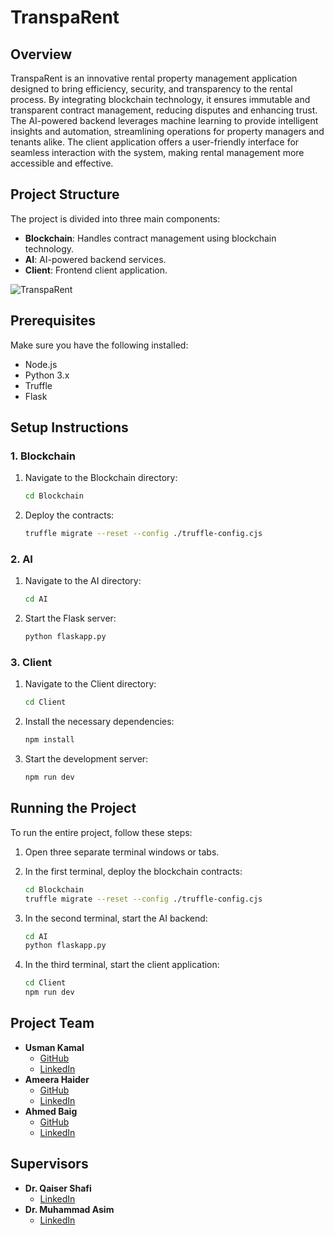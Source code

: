 # TranspaRent

## Overview

TranspaRent is an innovative rental property management application designed to bring efficiency, security, and transparency to the rental process. By integrating blockchain technology, it ensures immutable and transparent contract management, reducing disputes and enhancing trust. The AI-powered backend leverages machine learning to provide intelligent insights and automation, streamlining operations for property managers and tenants alike. The client application offers a user-friendly interface for seamless interaction with the system, making rental management more accessible and effective.

## Project Structure

The project is divided into three main components:
- **Blockchain**: Handles contract management using blockchain technology.
- **AI**: AI-powered backend services.
- **Client**: Frontend client application.

![TranspaRent](https://github.com/user-attachments/assets/6fd060ae-ce22-4e41-97fb-cfec69436ea0)

## Prerequisites

Make sure you have the following installed:
- Node.js
- Python 3.x
- Truffle
- Flask

## Setup Instructions

### 1. Blockchain

1. Navigate to the Blockchain directory:
    ```bash
    cd Blockchain
    ```

2. Deploy the contracts:
    ```bash
    truffle migrate --reset --config ./truffle-config.cjs
    ```

### 2. AI

1. Navigate to the AI directory:
    ```bash
    cd AI
    ```

2. Start the Flask server:
    ```bash
    python flaskapp.py
    ```

### 3. Client

1. Navigate to the Client directory:
    ```bash
    cd Client
    ```

2. Install the necessary dependencies:
    ```bash
    npm install
    ```

3. Start the development server:
    ```bash
    npm run dev
    ```

## Running the Project

To run the entire project, follow these steps:

1. Open three separate terminal windows or tabs.

2. In the first terminal, deploy the blockchain contracts:
    ```bash
    cd Blockchain
    truffle migrate --reset --config ./truffle-config.cjs
    ```

3. In the second terminal, start the AI backend:
    ```bash
    cd AI
    python flaskapp.py
    ```

4. In the third terminal, start the client application:
    ```bash
    cd Client
    npm run dev
    ```

## Project Team

- **Usman Kamal**
  - [GitHub](https://github.com/usmanokamal)
  - [LinkedIn](https://www.linkedin.com/in/usmanokamal)
- **Ameera Haider**
  - [GitHub](https://github.com/ameerahaider)
  - [LinkedIn](https://www.linkedin.com/in/ameerahaider)
- **Ahmed Baig**
  - [GitHub](https://github.com/Ahmed1282)
  - [LinkedIn](https://www.linkedin.com/in/ahmedbaig1282)

## Supervisors

- **Dr. Qaiser Shafi**
  - [LinkedIn](https://www.linkedin.com/in/dr-qaisar-shafi-b3b03839)
- **Dr. Muhammad Asim**
  - [LinkedIn](https://www.linkedin.com/in/muhammad-asim-3874312a)
